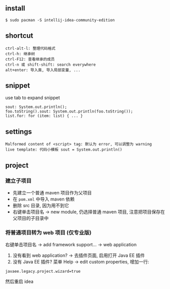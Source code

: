## install

    $ sudo pacman -S intellij-idea-community-edition

## shortcut

    ctrl-alt-l: 整理代码格式
    ctrl-h: 继承树
    ctrl-F12: 查看继承的成员
    ctrl-n 或 shift-shift: search everywhere
    alt+enter: 导入类, 导入局部变量, ...

## snippet

use tab to expand snippet

    sout: System.out.println();
    foo.toString().sout: System.out.println(foo.toString());
    list.for: for (item: list) { ... }

## settings

    Malformed content of <script> tag: 默认为 error, 可以调整为 warning
    live template: 代码小模板 sout = System.out.println()

## project

### 建立子项目

* 先建立一个普通 maven 项目作为父项目
* 在 `pom.xml` 中导入 maven 依赖
* 删除 src 目录, 因为用不到它
* 右键单击项目名 -> new module, 仍选择普通 maven 项目,
  注意把项目保存在父项目的子目录中

### 将普通项目转为 web 项目 (仅专业版)

右键单击项目名 -> add framework support... -> web application

1. 没有看到 web application? -> 去插件页面, 启用打开 Java EE 插件
1. 没有 Java EE 插件? 菜单 Help -> edit custom properties, 增加一行:

```properties
javaee.legacy.project.wizard=true
```

然后重启 idea
